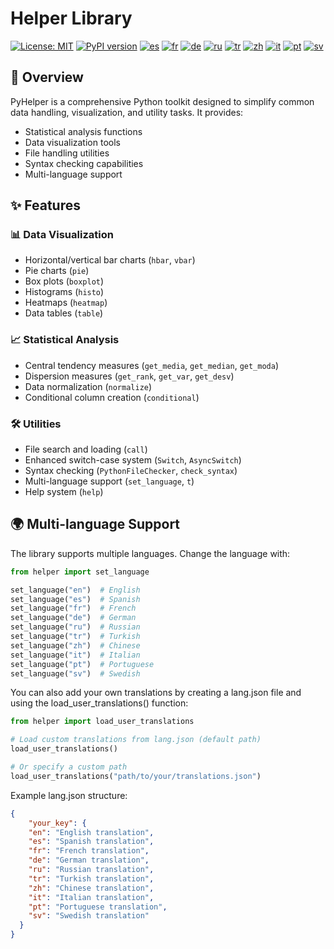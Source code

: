 # Helper Library

[![License: MIT](https://img.shields.io/badge/License-MIT-yellow.svg)](LICENSE)
[![PyPI version](https://badge.fury.io/py/pyhelper.svg)](https://badge.fury.io/py/pyhelper)
[![es](https://img.shields.io/badge/lang-es-yellow.svg)](README.es.md)
[![fr](https://img.shields.io/badge/lang-fr-blue.svg)](README.fr.md)
[![de](https://img.shields.io/badge/lang-de-green.svg)](README.de.md)
[![ru](https://img.shields.io/badge/lang-ru-purple.svg)](README.ru.md)
[![tr](https://img.shields.io/badge/lang-tr-orange.svg)](README.tr.md)
[![zh](https://img.shields.io/badge/lang-zh-black.svg)](README.zh.md)
[![it](https://img.shields.io/badge/lang-it-lightgrey.svg)](README.it.md)
[![pt](https://img.shields.io/badge/lang-pt-brightgreen.svg)](README.pt.md)
[![sv](https://img.shields.io/badge/lang-sv-blue.svg)](README.sv.md)

## 📖 Overview

PyHelper is a comprehensive Python toolkit designed to simplify common data handling, visualization, and utility tasks. It provides:

- Statistical analysis functions
- Data visualization tools
- File handling utilities
- Syntax checking capabilities
- Multi-language support

## ✨ Features

### 📊 Data Visualization

- Horizontal/vertical bar charts (`hbar`, `vbar`)
- Pie charts (`pie`)
- Box plots (`boxplot`)
- Histograms (`histo`)
- Heatmaps (`heatmap`)
- Data tables (`table`)

### 📈 Statistical Analysis

- Central tendency measures (`get_media`, `get_median`, `get_moda`)
- Dispersion measures (`get_rank`, `get_var`, `get_desv`)
- Data normalization (`normalize`)
- Conditional column creation (`conditional`)

### 🛠 Utilities

- File search and loading (`call`)
- Enhanced switch-case system (`Switch`, `AsyncSwitch`)
- Syntax checking (`PythonFileChecker`, `check_syntax`)
- Multi-language support (`set_language`, `t`)
- Help system (`help`)

## 🌍 Multi-language Support

The library supports multiple languages. Change the language with:

```python
from helper import set_language

set_language("en")  # English
set_language("es")  # Spanish
set_language("fr")  # French
set_language("de")  # German
set_language("ru")  # Russian
set_language("tr")  # Turkish
set_language("zh")  # Chinese
set_language("it")  # Italian
set_language("pt")  # Portuguese
set_language("sv")  # Swedish
```

You can also add your own translations by creating a lang.json file and using the load_user_translations() function:

```python
from helper import load_user_translations

# Load custom translations from lang.json (default path)
load_user_translations()

# Or specify a custom path
load_user_translations("path/to/your/translations.json")
```

Example lang.json structure:

```json
{
    "your_key": {
    "en": "English translation",
    "es": "Spanish translation",
    "fr": "French translation",
    "de": "German translation",
    "ru": "Russian translation",
    "tr": "Turkish translation",
    "zh": "Chinese translation",
    "it": "Italian translation",
    "pt": "Portuguese translation",
    "sv": "Swedish translation"
  }
}
```
